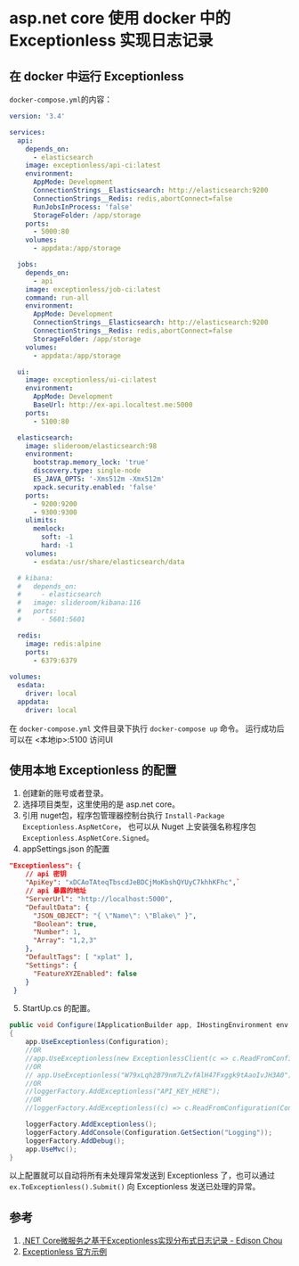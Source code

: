 # asp.net core 使用 docker 中的 Exceptionless 实现日志记录

## 在 docker 中运行 Exceptionless
`docker-compose.yml`的内容：
``` yml
version: '3.4'

services:
  api:
    depends_on:
      - elasticsearch
    image: exceptionless/api-ci:latest
    environment:
      AppMode: Development
      ConnectionStrings__Elasticsearch: http://elasticsearch:9200
      ConnectionStrings__Redis: redis,abortConnect=false
      RunJobsInProcess: 'false'
      StorageFolder: /app/storage
    ports:
      - 5000:80
    volumes:
      - appdata:/app/storage

  jobs:
    depends_on:
      - api
    image: exceptionless/job-ci:latest
    command: run-all
    environment:
      AppMode: Development
      ConnectionStrings__Elasticsearch: http://elasticsearch:9200
      ConnectionStrings__Redis: redis,abortConnect=false
      StorageFolder: /app/storage
    volumes:
      - appdata:/app/storage

  ui:
    image: exceptionless/ui-ci:latest
    environment:
      AppMode: Development
      BaseUrl: http://ex-api.localtest.me:5000
    ports:
      - 5100:80

  elasticsearch:
    image: slideroom/elasticsearch:98
    environment:
      bootstrap.memory_lock: 'true'
      discovery.type: single-node
      ES_JAVA_OPTS: '-Xms512m -Xmx512m'
      xpack.security.enabled: 'false'
    ports:
      - 9200:9200
      - 9300:9300
    ulimits:
      memlock:
        soft: -1 
        hard: -1
    volumes:
      - esdata:/usr/share/elasticsearch/data

  # kibana:
  #   depends_on:
  #     - elasticsearch
  #   image: slideroom/kibana:116
  #   ports:
  #     - 5601:5601

  redis:
    image: redis:alpine
    ports:
      - 6379:6379
 
volumes:
  esdata:
    driver: local
  appdata:
    driver: local
```
在 `docker-compose.yml` 文件目录下执行 `docker-compose up` 命令。
运行成功后可以在 <本地ip>:5100 访问UI

## 使用本地 Exceptionless 的配置
1. 创建新的账号或者登录。
2. 选择项目类型，这里使用的是 asp.net core。
3. 引用 nuget包，程序包管理器控制台执行 `Install-Package Exceptionless.AspNetCore`， 也可以从 Nuget 上安装强名称程序包 `Exceptionless.AspNetCore.Signed`。
4. appSettings.json 的配置
``` json
"Exceptionless": {
    // api 密钥
    "ApiKey": "xDCAoTAteqTbscdJeBDCjMoKbshQYUyC7khhKFhc",`
    // api 暴露的地址
    "ServerUrl": "http://localhost:5000",
    "DefaultData": {
      "JSON_OBJECT": "{ \"Name\": \"Blake\" }",
      "Boolean": true,
      "Number": 1,
      "Array": "1,2,3"
    },
    "DefaultTags": [ "xplat" ],
    "Settings": {
      "FeatureXYZEnabled": false
    }
 }
 ```
5. StartUp.cs 的配置。
``` csharp
public void Configure(IApplicationBuilder app, IHostingEnvironment env, ILoggerFactory loggerFactory) 
{
    app.UseExceptionless(Configuration);
    //OR
    //app.UseExceptionless(new ExceptionlessClient(c => c.ReadFromConfiguration(Configuration)));
    //OR
    // app.UseExceptionless("W79xLqh2B79nm7LZvfAlH47Fxggk9tAaoIvJH3A0");
    //OR
    //loggerFactory.AddExceptionless("API_KEY_HERE");
    //OR
    //loggerFactory.AddExceptionless((c) => c.ReadFromConfiguration(Configuration));

    loggerFactory.AddExceptionless();
    loggerFactory.AddConsole(Configuration.GetSection("Logging"));
    loggerFactory.AddDebug();
    app.UseMvc();
}
 ```


以上配置就可以自动将所有未处理异常发送到 Exceptionless 了，也可以通过 `ex.ToExceptionless().Submit()` 向 Exceptionless 发送已处理的异常。


## 参考
1. [.NET Core微服务之基于Exceptionless实现分布式日志记录 - Edison Chou](http://www.cnblogs.com/edisonchou/p/exceptionless_foundation_and_quick_start.html)
2. [Exceptionless 官方示例](https://github.com/exceptionless/Exceptionless.Net/tree/master/samples)
